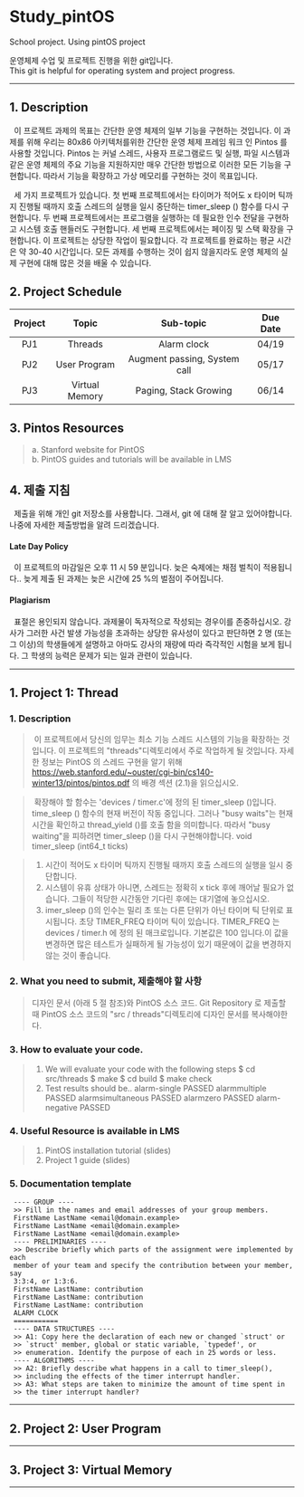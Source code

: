 # Study_pintOS
School project. Using pintOS  project

운영체제 수업 및 프로젝트 진행을 위한 git입니다.<br>
This git is helpful for operating system and project progress.

------

## 1. Description

&nbsp; 이 프로젝트 과제의 목표는 간단한 운영 체제의 일부 기능을 구현하는 것입니다. 이 과제를 위해 우리는 80x86
아키텍처를위한 간단한 운영 체제 프레임 워크 인 Pintos 를 사용할 것입니다. Pintos 는 커널 스레드, 사용자
프로그램로드 및 실행, 파일 시스템과 같은 운영 체제의 주요 기능을 지원하지만 매우 간단한 방법으로 이러한
모든 기능을 구현합니다. 따라서 기능을 확장하고 가상 메모리를 구현하는 것이 목표입니다.

&nbsp; 세 가지 프로젝트가 있습니다. 첫 번째 프로젝트에서는 타이머가 적어도 x 타이머 틱까지 진행될 때까지 호출
스레드의 실행을 일시 중단하는 timer_sleep () 함수를 다시 구현합니다. 두 번째 프로젝트에서는 프로그램을
실행하는 데 필요한 인수 전달을 구현하고 시스템 호출 핸들러도 구현합니다. 세 번째 프로젝트에서는 페이징
및 스택 확장을 구현합니다. 이 프로젝트는 상당한 작업이 필요합니다. 각 프로젝트를 완료하는 평균 시간은 약
30-40 시간입니다. 모든 과제를 수행하는 것이 쉽지 않을지라도 운영 체제의 실제 구현에 대해 많은 것을 배울
수 있습니다.

## 2. Project Schedule
|  <center>Project</center> |  <center>Topic</center> |  <center>Sub-topic</center> |  <center>Due Date</center> |
|:--------|:--------|:--------|:--------|
|  <center>PJ1</center> |  <center>Threads</center> |  <center>Alarm clock</center> |  <center>04/19 </center> |
|  <center>PJ2</center> |  <center>User Program</center> |  <center>Augment passing, System call</center> |  <center>05/17</center> |
|  <center>PJ3</center> |  <center>Virtual Memory</center> |  <center>Paging, Stack Growing</center> |  <center>06/14</center> |

## 3. Pintos Resources
 >a. Stanford website for PintOS <br>
 >b. PintOS guides and tutorials will be available in LMS

## 4. 제출 지침
&nbsp; 제출을 위해 개인 git 저장소를 사용합니다. 그래서, git 에 대해 잘 알고 있어야합니다. 나중에 자세한 제출방법을 알려 드리겠습니다.

#### Late Day Policy
&nbsp; 이 프로젝트의 마감일은 오후 11 시 59 분입니다. 늦은 숙제에는 채점 벌칙이 적용됩니다..
늦게 제출 된 과제는 늦은 시간에 25 %의 벌점이 주어집니다.

#### Plagiarism
&nbsp; 표절은 용인되지 않습니다. 과제물이 독자적으로 작성되는 경우이를 존중하십시오. 강사가 그러한 사건 발생
가능성을 초과하는 상당한 유사성이 있다고 판단하면 2 명 (또는 그 이상)의 학생들에게 설명하고 아마도
강사의 재량에 따라 즉각적인 시험을 보게 됩니다. 그 학생의 능력은 문제가 되는 일과 관련이 있습니다.


------

## 1. Project 1: Thread

### 1. Description
>&nbsp;이 프로젝트에서 당신의 임무는 최소 기능 스레드 시스템의 기능을 확장하는 것입니다. 이 프로젝트의
"threads"디렉토리에서 주로 작업하게 될 것입니다. 자세한 정보는 PintOS 의 스레드 구현을 알기 위해
https://web.stanford.edu/~ouster/cgi-bin/cs140-winter13/pintos/pintos.pdf 의 배경 섹션 (2.1)을
읽으십시오.

>&nbsp;확장해야 할 함수는 'devices / timer.c'에 정의 된 timer_sleep ()입니다. time_sleep () 함수의 현재 버전이 작동
중입니다. 그러나 "busy waits"는 현재 시간을 확인하고 thread_yield ()를 호출 함을 의미합니다. 따라서 "busy
waiting"을 피하려면 timer_sleep ()을 다시 구현해야합니다.
void timer_sleep (int64_t ticks)

> 1. 시간이 적어도 x 타이머 틱까지 진행될 때까지 호출 스레드의 실행을 일시 중단합니다.
> 1. 시스템이 유휴 상태가 아니면, 스레드는 정확히 x tick 후에 깨어날 필요가 없습니다. 그들이 적당한 시간동안 기다린 후에는 대기열에 놓으십시오.
> 1. imer_sleep ()의 인수는 밀리 초 또는 다른 단위가 아닌 타이머 틱 단위로 표시됩니다. 초당 TIMER_FREQ
타이머 틱이 있습니다. TIMER_FREQ 는 devices / timer.h 에 정의 된 매크로입니다. 기본값은
100 입니다.이 값을 변경하면 많은 테스트가 실패하게 될 가능성이 있기 때문에이 값을 변경하지 않는
것이 좋습니다.

### 2. What you need to submit, 제출해야 할 사항
> 디자인 문서 (아래 5 절 참조)와 PintOS 소스 코드. Git Repository 로 제출할 때 PintOS 소스 코드의 "src /
threads"디렉토리에 디자인 문서를 복사해야한다.

### 3. How to evaluate your code.
> 1. We will evaluate your code with the following steps
 $ cd src/threads
 $ make
 $ cd build
 $ make check
> 1. Test results should be..
 alarm-single PASSED
 alarmmultiple PASSED
 alarmsimultaneous PASSED
 alarmzero PASSED
 alarm-negative PASSED

### 4. Useful Resource is available in LMS
> 1. PintOS installation tutorial (slides)
> 1. Project 1 guide (slides)

### 5. Documentation template
```
 ---- GROUP ----
 >> Fill in the names and email addresses of your group members.
 FirstName LastName <email@domain.example>
 FirstName LastName <email@domain.example> 
 FirstName LastName <email@domain.example>
 ---- PRELIMINARIES ----
 >> Describe briefly which parts of the assignment were implemented by each
 member of your team and specify the contribution between your member, say
 3:3:4, or 1:3:6.
 FirstName LastName: contribution
 FirstName LastName: contribution
 FirstName LastName: contribution
 ALARM CLOCK
 ===========
 ---- DATA STRUCTURES ----
 >> A1: Copy here the declaration of each new or changed `struct' or
 >> `struct' member, global or static variable, `typedef', or
 >> enumeration. Identify the purpose of each in 25 words or less.
 ---- ALGORITHMS ----
 >> A2: Briefly describe what happens in a call to timer_sleep(),
 >> including the effects of the timer interrupt handler.
 >> A3: What steps are taken to minimize the amount of time spent in
 >> the timer interrupt handler?
 ```
------

## 2. Project 2: User Program

------

## 3. Project 3: Virtual Memory

------
